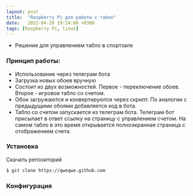 ```yaml
---
layout: post
title:  "Raspberry Pi для работы с табло"
date:   2022-04-20 19:24:00 +0300
tags: [Raspberry Pi, linux]
---
```


- Решение для управлением табло в спортзале
### Принцип работы:
- Использование через телеграм бота
- Загрузка новых обоев вручную
- Состоит из двух возможностей. Первое - переключение обоев. Второе - игровое табло со счетом.
- Обои загружаются и конвертируются через скрипт. По аналогии с предыдущими обоями добавляется код в бота.
- Табло со счетом запускается из телеграм бота. Телеграм бот присылает в ответ ссылку на страницу с управлением счетом. На самом табло в это время открывается полноэкранная страница с отображением счета.

### Установка
Скачать репозиторий

```bash
$ git clone https://qweqwe.github.com
```

### Конфигурация

[jekyll-docs]: https://jekyllrb.com/docs/home
[jekyll-gh]:   https://github.com/jekyll/jekyll
[jekyll-talk]: https://talk.jekyllrb.com/
